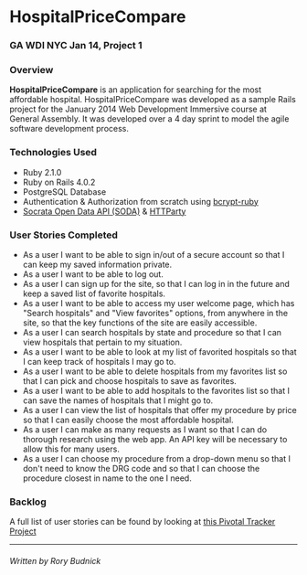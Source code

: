 # HospitalPriceCompare

### GA WDI NYC Jan 14, Project 1

### Overview

**HospitalPriceCompare** is an application for searching for the most affordable hospital. HospitalPriceCompare was developed as a sample Rails project for the January 2014 Web Development Immersive course at General Assembly. It was developed over a 4 day sprint to model the agile software development process.

### Technologies Used

* Ruby 2.1.0
* Ruby on Rails 4.0.2
* PostgreSQL Database
* Authentication & Authorization from scratch using [bcrypt-ruby](http://bcrypt-ruby.rubyforge.org/)
* [Socrata Open Data API (SODA)](http://dev.socrata.com/) & [HTTParty](https://github.com/jnunemaker/httparty)

### User Stories Completed

* As a user I want to be able to sign in/out of a secure account so that I can keep my saved information private.
* As a user I want to be able to log out.
* As a user I can sign up for the site, so that I can log in in the future and keep a saved list of favorite hospitals.
* As a user I want to be able to access my user welcome page, which has "Search hospitals" and "View favorites" options, from anywhere in the site, so that the key functions of the site are easily accessible.
* As a user I can search hospitals by state and procedure so that I can view hospitals that pertain to my situation.
* As a user I want to be able to look at my list of favorited hospitals so that I can keep track of hospitals I may go to.
* As a user I want to be able to delete hospitals from my favorites list so that I can pick and choose hospitals to save as favorites.
* As a user I want to be able to add hospitals to the favorites list so that I can save the names of hospitals that I might go to.
* As a user I can view the list of hospitals that offer my procedure by price so that I can easily choose the most affordable hospital.
* As a user I can make as many requests as I want so that I can do thorough research using the web app.  An API key will be necessary to allow this for many users.
* As a user I can choose my procedure from a drop-down menu so that I don't need to know the DRG code and so that I can choose the procedure closest in name to the one I need.

### Backlog

A full list of user stories can be found by looking at [this Pivotal Tracker Project](https://www.pivotaltracker.com/s/projects/1015698)

---
###### Written by Rory Budnick